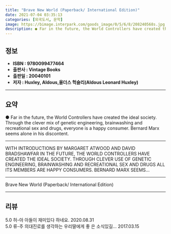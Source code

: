 ```yaml
---
title: "Brave New World (Paperback/ International Edition)"
date: 2021-07-04 03:35:13
categories: [외국도서, 문학]
image: https://bimage.interpark.com/goods_image/0/5/6/8/208240568s.jpg
description: ● Far in the future, the World Controllers have created the ideal society. Through the clever mix of genetic engineering, brainwashing and recreational sex and
---
```


## **정보**

- **ISBN : 9780099477464**
- **출판사 : Vintage Books**
- **출판일 : 20040101**
- **저자 : Huxley, Aldous,올더스 헉슬리(Aldous Leonard Huxley)**

------



## **요약**

●  Far in the future, the World Controllers have created the ideal society. Through the clever mix of genetic engineering, brainwashing and recreational sex and drugs, everyone is a happy consumer. Bernard Marx seems alone in his discontent.

------

WITH INTRODUCTIONS BY MARGARET ATWOOD AND DAVID BRADSHAWFAR IN THE FUTURE, THE WORLD CONTROLLERS HAVE CREATED THE IDEAL SOCIETY. THROUGH CLEVER USE OF GENETIC ENGINEERING, BRAINWASHING AND RECREATIONAL SEX AND DRUGS ALL ITS MEMBERS ARE HAPPY CONSUMERS. BERNARD MARX SEEMS... 

------


Brave New World (Paperback/ International Edition) 

------


## **리뷰** 

5.0 허-아 아들이 재미있다 하네요. 2020.08.31 <br/>5.0 류-주 의대진로를 생각하는 우리딸에게 좋
은 소식있길... 2017.03.15 <br/>